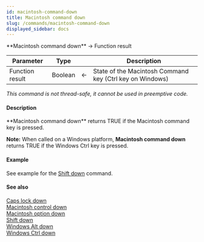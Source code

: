 ```yaml
---
id: macintosh-command-down
title: Macintosh command down
slug: /commands/macintosh-command-down
displayed_sidebar: docs
---
```


<!--REF #_command_.Macintosh command down.Syntax-->**Macintosh command down**  -> Function result<!-- END REF-->
<!--REF #_command_.Macintosh command down.Params-->
| Parameter | Type |  | Description |
| --- | --- | --- | --- |
| Function result | Boolean | &#8592; | State of the Macintosh Command key (Ctrl key on Windows) |

<!-- END REF-->

*This command is not thread-safe, it cannot be used in preemptive code.*


#### Description 

<!--REF #_command_.Macintosh command down.Summary-->**Macintosh command down** returns TRUE if the Macintosh command key is pressed.<!-- END REF-->

**Note:** When called on a Windows platform, **Macintosh command down** returns TRUE if the Windows Ctrl key is pressed.

#### Example 

See example for the [Shift down](shift-down.md) command.

#### See also 

[Caps lock down](caps-lock-down.md)  
[Macintosh control down](macintosh-control-down.md)  
[Macintosh option down](macintosh-option-down.md)  
[Shift down](shift-down.md)  
[Windows Alt down](windows-alt-down.md)  
[Windows Ctrl down](windows-ctrl-down.md)  